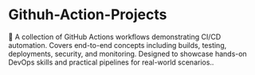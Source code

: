 # Githuh-Action-Projects
🚀 A collection of GitHub Actions workflows demonstrating CI/CD automation. Covers end-to-end concepts including builds, testing, deployments, security, and monitoring. Designed to showcase hands-on DevOps skills and practical pipelines for real-world scenarios..
